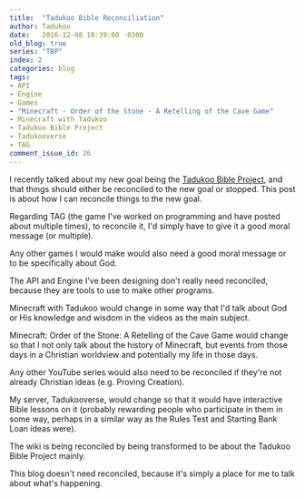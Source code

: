 ```yaml
---
title:  "Tadukoo Bible Reconciliation"
author: Tadukoo
date:   2016-12-08 10:39:00 -0300
old_blog: true
series: "TBP"
index: 2
categories: blog
tags: 
- API
- Engine
- Games
- "Minecraft - Order of the Stone - A Retelling of the Cave Game"
- Minecraft with Tadukoo
- Tadukoo Bible Project
- Tadukooverse
- TAG
comment_issue_id: 26
---
```

I recently talked about my new goal being the <a href="{{ site.baseurl }}{% post_url 2016-11-29-tadukoo-bible-project %}">Tadukoo Bible Project</a>, and that 
things should either be reconciled to the new goal or stopped. This post is about how I can reconcile things to the new goal.

Regarding TAG (the game I've worked on programming and have posted about multiple times), to reconcile it, I'd simply have to give it a good moral message 
(or multiple).

Any other games I would make would also need a good moral message or to be specifically about God.

The API and Engine I've been designing don't really need reconciled, because they are tools to use to make other programs.

Minecraft with Tadukoo would change in some way that I'd talk about God or His knowledge and wisdom in the videos as the main subject.

Minecraft: Order of the Stone: A Retelling of the Cave Game would change so that I not only talk about the history of Minecraft, but events from those days 
in a Christian worldview and potentially my life in those days.

Any other YouTube series would also need to be reconciled if they're not already Christian ideas (e.g. Proving Creation).

My server, Tadukooverse, would change so that it would have interactive Bible lessons on it (probably rewarding people who participate in them in some way, 
perhaps in a similar way as the Rules Test and Starting Bank Loan ideas were).

The wiki is being reconciled by being transformed to be about the Tadukoo Bible Project mainly.

This blog doesn't need reconciled, because it's simply a place for me to talk about what's happening.
